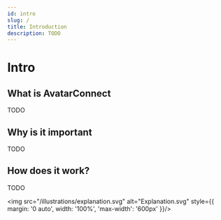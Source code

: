 ```yaml
---
id: intro
slug: /
title: Introduction
description: TODO
---
```


# Intro

## What is AvatarConnect

TODO
## Why is it important

TODO

## How does it work?

TODO

<img src="/illustrations/explanation.svg" alt="Explanation.svg" style={{ margin: '0 auto', width: '100%', 'max-width': '600px' }}/>
